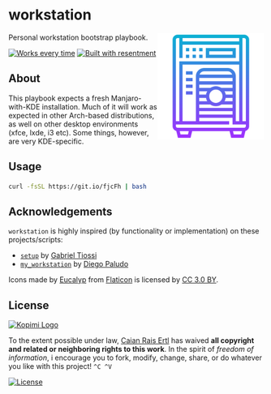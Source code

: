 # workstation

<img src="docs/logo.svg" height="210px" align="right"/>

Personal workstation bootstrap playbook.

[![Works every time][wet]][ftb] [![Built with resentment][btr]][ftb]

[wet]: https://forthebadge.com/images/badges/60-percent-of-the-time-works-every-time.svg
[btr]: https://forthebadge.com/images/badges/built-with-resentment.svg
[ftb]: https://forthebadge.com


## About

This playbook expects a fresh Manjaro-with-KDE installation. Much of it will
work as expected in other Arch-based distributions, as well on other desktop
environments (xfce, lxde, i3 etc). Some things, however, are very KDE-specific.


## Usage

```sh
curl -fsSL https://git.io/fjcFh | bash
```


## Acknowledgements

`workstation` is highly inspired (by functionality or implementation) on these
projects/scripts:

- [`setup`][setup] by [Gabriel Tiossi][tioxy]
- [`my_workstation`][mywst] by [Diego Paludo][dpaludo]

Icons made by [Eucalyp][eucalyp] from [Flaticon][flaticon] is
licensed by [CC 3.0 BY][cc3].

[setup]: https://github.com/tioxy/setup
[mywst]: https://github.com/diegopaludo/my_workstation

[tioxy]: https://github.com/tioxy
[dpaludo]: https://github.com/diegopaludo

[eucalyp]: https://www.flaticon.com/authors/eucalyp
[flaticon]: https://www.flaticon.com
[cc3]: http://creativecommons.org/licenses/by/3.0


## License

[![Kopimi Logo][kopimi-logo]][kopimi-url]

To the extent possible under law, [Caian Rais Ertl][me] has waived __all
copyright and related or neighboring rights to this work__. In the spirit of
_freedom of information_, i encourage you to fork, modify, change, share, or do
whatever you like with this project! `^C ^V`

[![License][cc-shield]][cc-url]

[me]: https://github.com/caiertl
[cc-shield]: https://forthebadge.com/images/badges/cc-0.svg
[cc-url]: http://creativecommons.org/publicdomain/zero/1.0

[kopimi-logo]: https://gist.githubusercontent.com/xero/cbcd5c38b695004c848b73e5c1c0c779/raw/6b32899b0af238b17383d7a878a69a076139e72d/kopimi-sm.png
[kopimi-url]: https://kopimi.com
